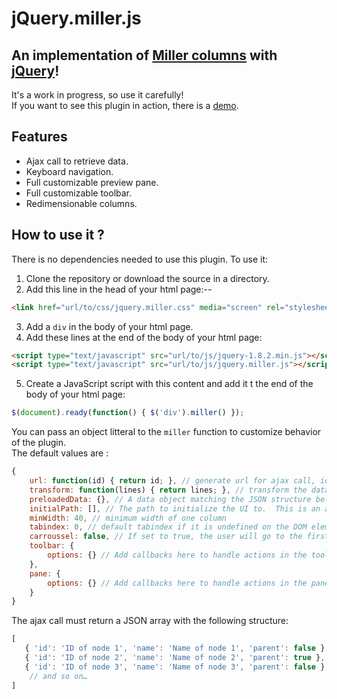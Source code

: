 # jQuery.miller.js

## An implementation of [Miller columns](http://en.wikipedia.org/wiki/Miller_columns) with [jQuery](http://jquery.com)!

It's a work in progress, so use it carefully!  
If you want to see this plugin in action, there is a [demo](http://mgbx.net/demomiller).

## Features

* Ajax call to retrieve data.
* Keyboard navigation.
* Full customizable preview pane.
* Full customizable toolbar.
* Redimensionable columns.

## How to use it ?

There is no dependencies needed to use this plugin. 
To use it:
1. Clone the repository or download the source in a directory.  
2. Add this line in the head of your html page:--

``` html
<link href="url/to/css/jquery.miller.css" media="screen" rel="stylesheet" type="text/css" />
```

3. Add a `div` in the body of your html page.  
4. Add these lines at the end of the body of your html page:  

``` html
<script type="text/javascript" src="url/to/js/jquery-1.8.2.min.js"></script>
<script type="text/javascript" src="url/to/js/jquery.miller.js"></script>
```

5. Create a JavaScript script with this content and add it t the end of the body of your html page:

``` JavaScript
$(document).ready(function() { $('div').miller() });
```

You can pass an object litteral to the `miller` function to customize behavior of the plugin.  
The default values are :

``` JavaScript
{
	url: function(id) { return id; }, // generate url for ajax call, id is the value of the node ID
	transform: function(lines) { return lines; }, // transform the data to conform to the JSON array structure outlined below
	preloadedData: {}, // A data object matching the JSON structure below that will be used before calls to 'url' to fetch data
	initialPath: [], // The path to initialize the UI to.  This is an array of IDs.  Currently only works when using preloadedData.
	minWidth: 40, // minimum width of one column
	tabindex: 0, // default tabindex if it is undefined on the DOM element
	carroussel: false, // If set to true, the user will go to the first item of the column if it use ↓ on the last item
	toolbar: {
		options: {} // Add callbacks here to handle actions in the toolbar, see the demo for more informations
	},
	pane: {
		options: {} // Add callbacks here to handle actions in the pane, see the demo for more informations
	}
}
```

The ajax call must return a JSON array with the following structure:

``` JavaScript
[
   { 'id': 'ID of node 1', 'name': 'Name of node 1', 'parent': false }, // this node has no child
   { 'id': 'ID of node 2', 'name': 'Name of node 2', 'parent': true }, // this node has some children
   { 'id': 'ID of node 3', 'name': 'Name of node 3', 'parent': false }, // this node has no child
	// and so on…
]

```
